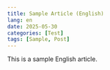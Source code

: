 ```yaml
---
title: Sample Article (English)
lang: en
date: 2025-05-30
categories: [Test]
tags: [Sample, Post]
---
```


This is a sample English article.
